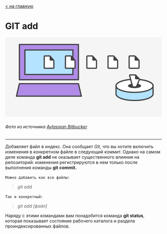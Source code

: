 [< на главную](./readme.md)


# **GIT add**

![схема git add](./assets/add.jpg)
###### Фото из источника [Aylassian Bitbucker](https://www.atlassian.com/ru/git/tutorials/saving-changes)

----

Добавляет файл в индекс. Она сообщает *Git*, что вы хотите включить изменения в конкретном файле в следующий коммит. Однако на самом деле команда  **git add** не оказывает существенного влияния на репозиторий: изменения регистрируются в нем только после выполнения команды **git commit.**


`Можно дабавить как все файлы: `
> *git add*

`Так и конкретный:`

>*git add [файл]*

Наряду с этими командами вам понадобится команда **git status**, которая показывает состояние рабочего каталога и раздела проиндексированных файлов.
